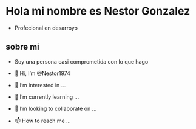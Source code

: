 # Hola mi nombre es Nestor Gonzalez

- Profecional en desarroyo 

## sobre mi

- Soy una persona casi comprometida con lo que hago






 
- 👋 Hi, I’m @Nestor1974
- 👀 I’m interested in ...
- 🌱 I’m currently learning ...
- 💞️ I’m looking to collaborate on ...
- 📫 How to reach me ...

<!---
Nestor1974/Nestor1974 is a ✨ special ✨ repository because its `README.md` (this file) appears on your GitHub profile.
You can click the Preview link to take a look at your changes.
--->
